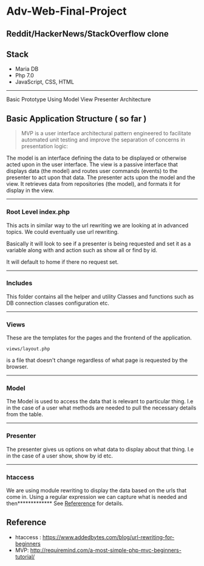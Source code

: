# Adv-Web-Final-Project

## Reddit/HackerNews/StackOverflow clone

## Stack

- Maria DB
- Php 7.0
- JavaScript, CSS, HTML

---------------------------------------------------------
Basic Prototype Using Model View Presenter Architecture

## Basic Application Structure ( so far )

> MVP is a user interface architectural pattern engineered to facilitate automated unit testing and improve the separation of concerns in presentation logic:

The model is an interface defining the data to be displayed or otherwise acted upon in the user interface.
The view is a passive interface that displays data (the model) and routes user commands (events) to the presenter to act upon that data.
The presenter acts upon the model and the view. It retrieves data from repositories (the model), and formats it for display in the view.
*************
### Root Level index.php

This acts in similar way to the url rewriting we are looking at in advanced topics. We could eventually use url rewriting.

Basically it will look to see if a presenter is being requested and set it as a variable along with and action such as show all or find by id.

It will default to home if there no request set.
*************
### Includes

This folder contains all the helper and utility Classes and functions such as DB connection classes configuration etc.
*************
### Views

These are the templates for the pages and the frontend of the application.

`views/layout.php`

is a file that doesn't change regardless of what page is requested by the browser.
*************
### Model
 The Model is used to access the data that is relevant to particular thing. I.e in the case of a user what methods are needed to pull the necessary details from the table.
*************
### Presenter
The presenter gives us options on what data to display about that thing. I.e in the case of a user show, show by id etc.
*************
### htaccess
We are using module rewriting to display the data based on the urls that come in. Using a regular expression we can capture what is needed and then*************
See [Refererence](#markdown-header-reference) for details.

## Reference
- htaccess : https://www.addedbytes.com/blog/url-rewriting-for-beginners
- MVP: http://requiremind.com/a-most-simple-php-mvc-beginners-tutorial/